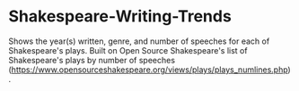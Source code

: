 # Shakespeare-Writing-Trends
Shows the year(s) written, genre, and number of speeches for each of Shakespeare's plays. Built on Open Source Shakespeare's list of Shakespeare's plays by number of speeches (https://www.opensourceshakespeare.org/views/plays/plays_numlines.php).
